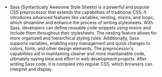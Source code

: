 - Sass (Syntactically Awesome Style Sheets) is a powerful and popular CSS preprocessor that extends the capabilities of traditional CSS. It introduces advanced features like variables, nesting, mixins, and loops, which streamline and enhance the process of writing stylesheets. With Sass, developers can define reusable code snippets using mixins and include them throughout their stylesheets. The nesting feature allows for more organized and hierarchical styling rules. Additionally, Sass supports variables, enabling easy management and quick changes to colors, fonts, and other design elements. The preprocessor's capabilities aid in maintaining cleaner and more maintainable code, ultimately saving time and effort in web development projects. After writing Sass code, it is compiled into regular CSS, which browsers can interpret and display.